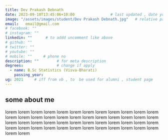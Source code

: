 ```yaml
---
title: Dev Prakash Debnath               
date: 2023-09-10T13:45:06+10:00                # last updated , date you change
image: "/assets/images/student/Dev Prakash Debnath.jpg"   # relative path 
email:   email@gmail.com
# facebook: ""        
# instagram: ""
linkedin: ""      # to addd uncomment like above
# github: ""              
# twitter: ""
# youtube: ""
# mobile: ""     # phone no
description: ""        # for meta description
degrees:               # change if apply
  - name: B.Sc Statistics (Visva-Bharati)            
    passing_year:  
ug: 2021     # iff from vb , to  be used for alumni , student page
---
```

 
## some about me
lorem lorem lorem lorem lorem lorem lorem lorem lorem lorem lorem lorem lorem lorem lorem lorem lorem lorem lorem lorem lorem lorem lorem lorem lorem lorem lorem lorem lorem lorem lorem lorem lorem lorem lorem lorem lorem lorem lorem lorem lorem lorem lorem lorem lorem lorem lorem lorem lorem lorem 
